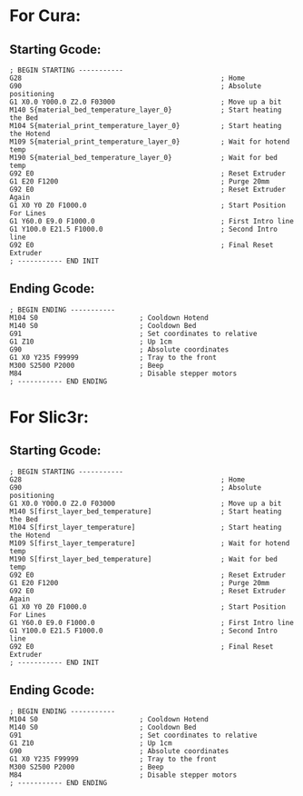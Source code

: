 # For Cura:

## Starting Gcode:

    ; BEGIN STARTING -----------
    G28                                                 ; Home
    G90      											; Absolute positioning
    G1 X0.0 Y000.0 Z2.0 F03000                          ; Move up a bit
    M140 S{material_bed_temperature_layer_0}			; Start heating the Bed
    M104 S{material_print_temperature_layer_0} 			; Start heating the Hotend
    M109 S{material_print_temperature_layer_0} 			; Wait for hotend temp
    M190 S{material_bed_temperature_layer_0} 			; Wait for bed temp
    G92 E0												; Reset Extruder
    G1 E20 F1200 	                                    ; Purge 20mm
    G92 E0                                              ; Reset Extruder Again
    G1 X0 Y0 Z0 F1000.0                                 ; Start Position For Lines
    G1 Y60.0 E9.0 F1000.0                               ; First Intro line
    G1 Y100.0 E21.5 F1000.0                             ; Second Intro line
    G92 E0 												; Final Reset Extruder
    ; ----------- END INIT

## Ending Gcode:

    ; BEGIN ENDING -----------
    M104 S0                         ; Cooldown Hotend
    M140 S0                         ; Cooldown Bed
    G91                             ; Set coordinates to relative
    G1 Z10                          ; Up 1cm
    G90                             ; Absolute coordinates
    G1 X0 Y235 F99999               ; Tray to the front
    M300 S2500 P2000                ; Beep
    M84                             ; Disable stepper motors
    ; ----------- END ENDING


# For Slic3r:

## Starting Gcode:

    ; BEGIN STARTING -----------
    G28                                                 ; Home
    G90      											; Absolute positioning
    G1 X0.0 Y000.0 Z2.0 F03000                          ; Move up a bit
    M140 S[first_layer_bed_temperature]		        	; Start heating the Bed
    M104 S[first_layer_temperature] 		        	; Start heating the Hotend
    M109 S[first_layer_temperature]			            ; Wait for hotend temp
    M190 S[first_layer_bed_temperature]	     			; Wait for bed temp
    G92 E0												; Reset Extruder
    G1 E20 F1200 	                                    ; Purge 20mm
    G92 E0                                              ; Reset Extruder Again
    G1 X0 Y0 Z0 F1000.0                                 ; Start Position For Lines
    G1 Y60.0 E9.0 F1000.0                               ; First Intro line
    G1 Y100.0 E21.5 F1000.0                             ; Second Intro line
    G92 E0 												; Final Reset Extruder
    ; ----------- END INIT

## Ending Gcode:

    ; BEGIN ENDING -----------
    M104 S0                         ; Cooldown Hotend
    M140 S0                         ; Cooldown Bed
    G91                             ; Set coordinates to relative
    G1 Z10                          ; Up 1cm
    G90                             ; Absolute coordinates
    G1 X0 Y235 F99999               ; Tray to the front
    M300 S2500 P2000                ; Beep
    M84                             ; Disable stepper motors
    ; ----------- END ENDING
